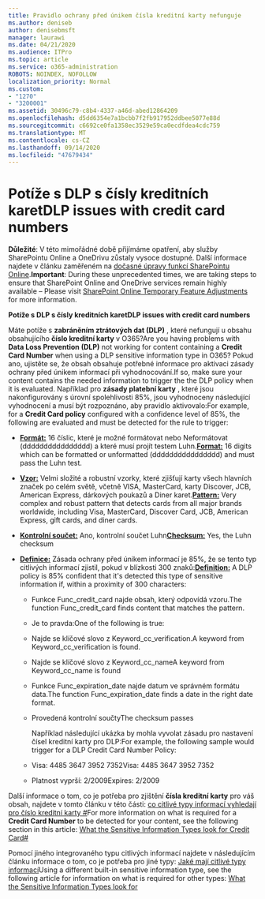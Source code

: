 ```yaml
---
title: Pravidlo ochrany před únikem čísla kreditní karty nefunguje
ms.author: deniseb
author: denisebmsft
manager: laurawi
ms.date: 04/21/2020
ms.audience: ITPro
ms.topic: article
ms.service: o365-administration
ROBOTS: NOINDEX, NOFOLLOW
localization_priority: Normal
ms.custom:
- "1270"
- "3200001"
ms.assetid: 30496c79-c8b4-4337-a46d-abed12864209
ms.openlocfilehash: d5dd6354e7a1bcbb7f2fb917952ddbee5077e88d
ms.sourcegitcommit: c6692ce0fa1358ec3529e59ca0ecdfdea4cdc759
ms.translationtype: MT
ms.contentlocale: cs-CZ
ms.lasthandoff: 09/14/2020
ms.locfileid: "47679434"
---
```

# <a name="dlp-issues-with-credit-card-numbers"></a><span data-ttu-id="e7cab-102">Potíže s DLP s čísly kreditních karet</span><span class="sxs-lookup"><span data-stu-id="e7cab-102">DLP issues with credit card numbers</span></span>

<span data-ttu-id="e7cab-103">**Důležité**: V této mimořádné době přijímáme opatření, aby služby SharePointu Online a OneDrivu zůstaly vysoce dostupné. Další informace najdete v článku zaměřeném na [dočasné úpravy funkcí SharePointu Online](https://aka.ms/ODSPAdjustments).</span><span class="sxs-lookup"><span data-stu-id="e7cab-103">**Important**: During these unprecedented times, we are taking steps to ensure that SharePoint Online and OneDrive services remain highly available – Please visit [SharePoint Online Temporary Feature Adjustments](https://aka.ms/ODSPAdjustments) for more information.</span></span>

<span data-ttu-id="e7cab-104">**Potíže s DLP s čísly kreditních karet**</span><span class="sxs-lookup"><span data-stu-id="e7cab-104">**DLP issues with credit card numbers**</span></span>

<span data-ttu-id="e7cab-105">Máte potíže s **zabráněním ztrátových dat (DLP)** , které nefungují u obsahu obsahujícího **číslo kreditní karty** v O365?</span><span class="sxs-lookup"><span data-stu-id="e7cab-105">Are you having problems with **Data Loss Prevention (DLP)** not working for content containing a **Credit Card Number** when using a DLP sensitive information type in O365?</span></span> <span data-ttu-id="e7cab-106">Pokud ano, ujistěte se, že obsah obsahuje potřebné informace pro aktivaci zásady ochrany před únikem informací při vyhodnocování.</span><span class="sxs-lookup"><span data-stu-id="e7cab-106">If so, make sure your content contains the needed information to trigger the the DLP policy when it is evaluated.</span></span> <span data-ttu-id="e7cab-107">Například pro **zásady platební karty** , které jsou nakonfigurovány s úrovní spolehlivosti 85%, jsou vyhodnoceny následující vyhodnocení a musí být rozpoznáno, aby pravidlo aktivovalo:</span><span class="sxs-lookup"><span data-stu-id="e7cab-107">For example, for a **Credit Card policy** configured with a confidence level of 85%, the following are evaluated and must be detected for the rule to trigger:</span></span>
  
- <span data-ttu-id="e7cab-108">**[Formát:](https://docs.microsoft.com/microsoft-365/compliance/sensitive-information-type-entity-definitions#format-19)** 16 číslic, které je možné formátovat nebo Neformátovat (dddddddddddddddd) a které musí projít testem Luhn.</span><span class="sxs-lookup"><span data-stu-id="e7cab-108">**[Format:](https://docs.microsoft.com/microsoft-365/compliance/sensitive-information-type-entity-definitions#format-19)** 16 digits which can be formatted or unformatted (dddddddddddddddd) and must pass the Luhn test.</span></span>

- <span data-ttu-id="e7cab-109">**[Vzor:](https://docs.microsoft.com/microsoft-365/compliance/sensitive-information-type-entity-definitions#pattern-19)** Velmi složité a robustní vzorky, které zjišťují karty všech hlavních značek po celém světě, včetně VISA, MasterCard, karty Discover, JCB, American Express, dárkových poukazů a Diner karet.</span><span class="sxs-lookup"><span data-stu-id="e7cab-109">**[Pattern:](https://docs.microsoft.com/microsoft-365/compliance/sensitive-information-type-entity-definitions#pattern-19)** Very complex and robust pattern that detects cards from all major brands worldwide, including Visa, MasterCard, Discover Card, JCB, American Express, gift cards, and diner cards.</span></span>

- <span data-ttu-id="e7cab-110">**[Kontrolní součet:](https://docs.microsoft.com/microsoft-365/compliance/sensitive-information-type-entity-definitions#checksum-19)** Ano, kontrolní součet Luhn</span><span class="sxs-lookup"><span data-stu-id="e7cab-110">**[Checksum:](https://docs.microsoft.com/microsoft-365/compliance/sensitive-information-type-entity-definitions#checksum-19)** Yes, the Luhn checksum</span></span>

- <span data-ttu-id="e7cab-111">**[Definice:](https://docs.microsoft.com/microsoft-365/compliance/sensitive-information-type-entity-definitions#definition-19)** Zásada ochrany před únikem informací je 85%, že se tento typ citlivých informací zjistil, pokud v blízkosti 300 znaků:</span><span class="sxs-lookup"><span data-stu-id="e7cab-111">**[Definition:](https://docs.microsoft.com/microsoft-365/compliance/sensitive-information-type-entity-definitions#definition-19)** A DLP policy is 85% confident that it's detected this type of sensitive information if, within a proximity of 300 characters:</span></span>

  - <span data-ttu-id="e7cab-112">Funkce Func_credit_card najde obsah, který odpovídá vzoru.</span><span class="sxs-lookup"><span data-stu-id="e7cab-112">The function Func_credit_card finds content that matches the pattern.</span></span>

  - <span data-ttu-id="e7cab-113">Je to pravda:</span><span class="sxs-lookup"><span data-stu-id="e7cab-113">One of the following is true:</span></span>

  - <span data-ttu-id="e7cab-114">Najde se klíčové slovo z Keyword_cc_verification.</span><span class="sxs-lookup"><span data-stu-id="e7cab-114">A keyword from Keyword_cc_verification is found.</span></span>

  - <span data-ttu-id="e7cab-115">Najde se klíčové slovo z Keyword_cc_name</span><span class="sxs-lookup"><span data-stu-id="e7cab-115">A keyword from Keyword_cc_name is found</span></span>

  - <span data-ttu-id="e7cab-116">Funkce Func_expiration_date najde datum ve správném formátu data.</span><span class="sxs-lookup"><span data-stu-id="e7cab-116">The function Func_expiration_date finds a date in the right date format.</span></span>

  - <span data-ttu-id="e7cab-117">Provedená kontrolní součty</span><span class="sxs-lookup"><span data-stu-id="e7cab-117">The checksum passes</span></span>

    <span data-ttu-id="e7cab-118">Například následující ukázka by mohla vyvolat zásadu pro nastavení čísel kreditní karty pro DLP:</span><span class="sxs-lookup"><span data-stu-id="e7cab-118">For example, the following sample would trigger for a DLP Credit Card Number Policy:</span></span>

  - <span data-ttu-id="e7cab-119">Visa: 4485 3647 3952 7352</span><span class="sxs-lookup"><span data-stu-id="e7cab-119">Visa: 4485 3647 3952 7352</span></span>
  
  - <span data-ttu-id="e7cab-120">Platnost vyprší: 2/2009</span><span class="sxs-lookup"><span data-stu-id="e7cab-120">Expires: 2/2009</span></span>

<span data-ttu-id="e7cab-121">Další informace o tom, co je potřeba pro zjištění **čísla kreditní karty** pro váš obsah, najdete v tomto článku v této části: [co citlivé typy informací vyhledají pro číslo kreditní karty #](https://docs.microsoft.com/microsoft-365/compliance/sensitive-information-type-entity-definitions#credit-card-number)</span><span class="sxs-lookup"><span data-stu-id="e7cab-121">For more information on what is required for a **Credit Card Number** to be detected for your content, see the following section in this article: [What the Sensitive Information Types look for Credit Card#](https://docs.microsoft.com/microsoft-365/compliance/sensitive-information-type-entity-definitions#credit-card-number)</span></span>
  
<span data-ttu-id="e7cab-122">Pomocí jiného integrovaného typu citlivých informací najdete v následujícím článku informace o tom, co je potřeba pro jiné typy: [Jaké mají citlivé typy informací](https://docs.microsoft.com/microsoft-365/compliance/sensitive-information-type-entity-definitions)</span><span class="sxs-lookup"><span data-stu-id="e7cab-122">Using a different built-in sensitive information type, see the following article for information on what is required for other types: [What the Sensitive Information Types look for](https://docs.microsoft.com/microsoft-365/compliance/sensitive-information-type-entity-definitions)</span></span>
  